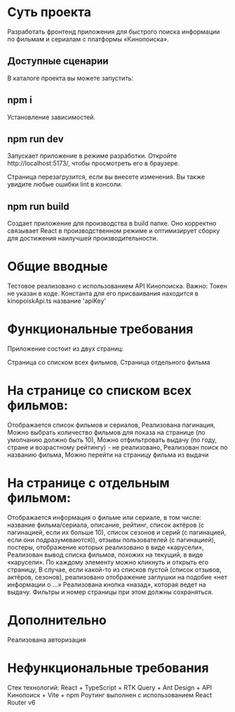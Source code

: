 
# Суть проекта
Разработать фронтенд приложения для быстрого поиска информации по фильмам и сериалам с платформы «Кинопоиска».

## Доступные сценарии
В каталоге проекта вы можете запустить:

## npm i
Установление зависимостей.

## npm run dev
Запускает приложение в режиме разработки.
Откройте http://localhost:5173/, чтобы просмотреть его в браузере.

Страница перезагрузится, если вы внесете изменения.
Вы также увидите любые ошибки lint в консоли.

## npm run build
Создает приложение для производства в build папке.
Оно корректно связывает React в производственном режиме и оптимизирует сборку для достижения наилучшей производительности.

# Общие вводные
Тестовое реализовано с использованием API Кинопоиска.
Важно: Токен не указан в коде. Константа для его присваивания находится в kinopoiskApi.ts название 'apiKey'

# Функциональные требования
Приложение состоит из двух страниц:

Страница со списком всех фильмов,
Страница отдельного фильма

# На странице со списком всех фильмов:
Отображается список фильмов и сериалов,
Реализована  пагинация,
Можно выбрать количество фильмов для показа на странице (по умолчанию должно быть 10),
Можно отфильтровать выдачу (по году, стране и возрастному рейтингу) - не реализовано,
Реализован поиск по названию фильма,
Можно перейти на страницу фильма из выдачи

# На странице с отдельным фильмом:
Отображается информация о фильме или сериале, в том числе:
название фильма/сериала,
описание,
рейтинг,
список актёров (с пагинацией, если их больше 10),
список сезонов и серий (с пагинацией, если они подразумеваются)),
отзывы пользователей (с пагинацией),
постеры, отображение которых реализовано в виде «карусели»,
Реализован вывод списка фильмов, похожих на текущий, в виде «карусели». По каждому элементу можно кликнуть и открыть его страницу,
В случае, если какой-то из списков пустой (список отзывов, актёров, сезонов), реализовано отображение заглушки на подобие «нет информации о ...»
Реализована кнопка «назад», которая ведет на выдачу. Фильтры и номер страницы при этом должны сохраняться.

# Дополнительно

Реализована авторизация

# Нефункциональные требования
Стек технологий: React + TypeScript + RTK Query + Ant Design + API Кинопоиск + Vite + npm
Роутинг выполнен с использованием React Router v6
